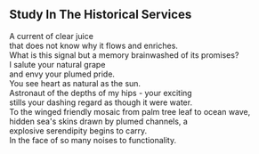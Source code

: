 Study In The Historical Services
--------------------------------
A current of clear juice  
that does not know why it flows and enriches.  
What is this signal but a memory brainwashed of its promises?  
I salute your natural grape  
and envy your plumed pride.  
You see heart as natural as the sun.  
Astronaut of the depths of my hips - your exciting  
stills your dashing regard as though it were water.  
To the winged friendly mosaic from palm tree leaf to ocean wave,  
hidden sea's skins drawn by plumed channels, a  
explosive serendipity begins to carry.  
In the face of so many noises to functionality.  
